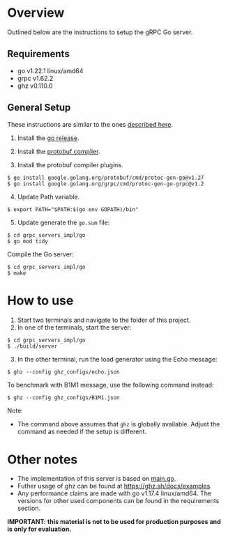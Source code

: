 # Overview

Outlined below are the instructions to setup the gRPC Go server. 

## Requirements
- go v1.22.1 linux/amd64
- grpc v1.62.2
- ghz v0.110.0

## General Setup

These instructions are similar to the ones [described here](https://grpc.io/docs/languages/go/quickstart/). 

1. Install the [go release](https://go.dev/doc/install).

2. Install the [protobuf compiler](https://grpc.io/docs/protoc-installation/).

3. Install the protobuf compiler plugins.

```
$ go install google.golang.org/protobuf/cmd/protoc-gen-go@v1.27
$ go install google.golang.org/grpc/cmd/protoc-gen-go-grpc@v1.2
```

4. Update Path variable.

```
$ export PATH="$PATH:$(go env GOPATH)/bin"
```

5. Update generate the `go.sum` file:

```
$ cd grpc_servers_impl/go
$ go mod tidy
```

Compile the Go server:

```
$ cd grpc_servers_impl/go
$ make
```

# How to use

1. Start two terminals and navigate to the folder of this project.
2. In one of the terminals, start the server:


```
$ cd grpc_servers_impl/go
$ ./build/server
```


3. In the other terminal, run the load generator using the Echo message:

```
$ ghz --config ghz_configs/echo.json
```

To benchmark with B1M1 message, use the following command instead:

```
$ ghz --config ghz_configs/B1M1.json
```

Note: 
- The command above assumes that `ghz` is globally available. Adjust the command as needed if the setup is different.


# Other notes

- The implementation of this server is based on [main.go](https://github.com/grpc/grpc-go/blob/master/examples/helloworld/greeter_server/main.go).
- Futher usage of ghz can be found at https://ghz.sh/docs/examples
- Any performance claims are made with go v1.17.4 linux/amd64. The versions for other used components can be found in the requirements section.

**IMPORTANT: this material is not to be used for production purposes and is only for evaluation.**
